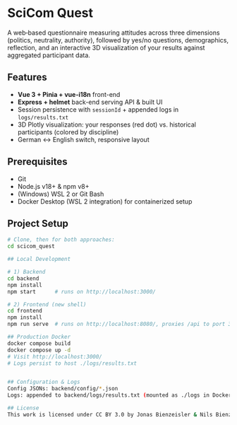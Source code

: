 # SciCom Quest

A web‐based questionnaire measuring attitudes across three dimensions (politics, neutrality, authority), followed by yes/no questions, demographics, reflection, and an interactive 3D visualization of your results against aggregated participant data.

## Features
- **Vue 3 + Pinia + vue-i18n** front-end  
- **Express + helmet** back-end serving API & built UI  
- Session persistence with `sessionId` + appended logs in `logs/results.txt`  
- 3D Plotly visualization: your responses (red dot) vs. historical participants (colored by discipline)  
- German ↔ English switch, responsive layout  

## Prerequisites
- Git  
- Node.js v18+ & npm v8+  
- (Windows) WSL 2 or Git Bash  
- Docker Desktop (WSL 2 integration) for containerized setup  

## Project Setup

```bash
# Clone, then for both approaches:
cd scicom_quest

## Local Development

# 1) Backend
cd backend
npm install
npm start      # runs on http://localhost:3000/

# 2) Frontend (new shell)
cd frontend
npm install
npm run serve  # runs on http://localhost:8080/, proxies /api to port 3000

## Production Docker
docker compose build
docker compose up -d
# Visit http://localhost:3000/
# Logs persist to host ./logs/results.txt


## Configuration & Logs
Config JSONs: backend/config/*.json
Logs: appended to backend/logs/results.txt (mounted as ./logs in Docker)

## License
This work is licensed under CC BY 3.0 by Jonas Bienzeisler & Nils Bienzeisler

